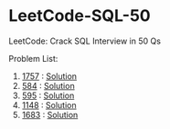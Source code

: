 # LeetCode-SQL-50

LeetCode: Crack SQL Interview in 50 Qs

Problem List: 

1. [1757](https://leetcode.com/problems/recyclable-and-low-fat-products/) : [Solution](Solutions/1757.md)
2. [584](https://leetcode.com/problems/find-customer-referee/) : [Solution](Solutions/584.md)
3. [595](https://leetcode.com/problems/big-countries/) : [Solution](Solutions/595.md)
4. [1148](https://leetcode.com/problems/article-views-i/) : [Solution](Solutions/1148.md)
5. [1683](https://leetcode.com/problems/invalid-tweets/) : [Solution](Solutions/1683.md)

